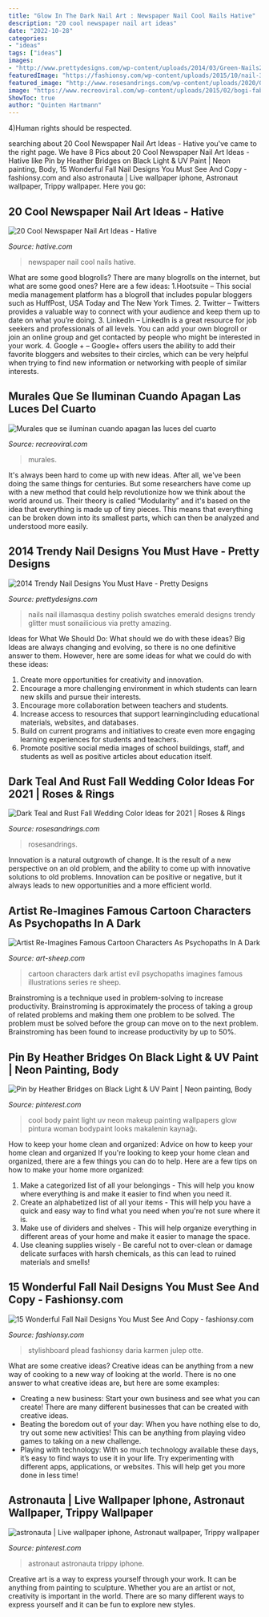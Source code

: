 ```yaml
---
title: "Glow In The Dark Nail Art : Newspaper Nail Cool Nails Hative"
description: "20 cool newspaper nail art ideas"
date: "2022-10-28"
categories:
- "ideas"
tags: ["ideas"]
images:
- "http://www.prettydesigns.com/wp-content/uploads/2014/03/Green-Nails2.jpg"
featuredImage: "https://fashionsy.com/wp-content/uploads/2015/10/nail-323.0-630x840.jpg"
featured_image: "http://www.rosesandrings.com/wp-content/uploads/2020/07/Dark-teal-and-burnt-orange-rust-fall-wedding-color-ideas-2021-4-600x1371.jpg"
image: "https://www.recreoviral.com/wp-content/uploads/2015/02/bogi-fabian-murales.jpg"
ShowToc: true
author: "Quinten Hartmann"
---
```



4)Human rights should be respected.

	

		
searching about 20 Cool Newspaper Nail Art Ideas - Hative you've came to the right page. We have 8 Pics about 20 Cool Newspaper Nail Art Ideas - Hative like Pin by Heather Bridges on Black Light &amp; UV Paint | Neon painting, Body, 15 Wonderful Fall Nail Designs You Must See And Copy - fashionsy.com and also astronauta | Live wallpaper iphone, Astronaut wallpaper, Trippy wallpaper. Here you go:
		
    
## 20 Cool Newspaper Nail Art Ideas - Hative

<img loading=lazy src="https://hative.com/wp-content/uploads/2014/10/newspaper-nail-art-ideas/17-newspaper-nails.jpg" onerror="this.onerror=null;this.src='https://tse3.mm.bing.net/th?id=OIP.dGnGiYYUYRqqV_9VL2YSxAHaHa&amp;pid=15.1';" alt="20 Cool Newspaper Nail Art Ideas - Hative">

_Source: hative.com_

>newspaper nail cool nails hative. 

	

What are some good blogrolls?
There are many blogrolls on the internet, but what are some good ones? Here are a few ideas: 1.Hootsuite – This social media management platform has a blogroll that includes popular bloggers such as HuffPost, USA Today and The New York Times. 
2. Twitter – Twitters provides a valuable way to connect with your audience and keep them up to date on what you’re doing. 
3. LinkedIn – LinkedIn is a great resource for job seekers and professionals of all levels. You can add your own blogroll or join an online group and get contacted by people who might be interested in your work. 
4. Google + – Google+ offers users the ability to add their favorite bloggers and websites to their circles, which can be very helpful when trying to find new information or networking with people of similar interests.

    
## Murales Que Se Iluminan Cuando Apagan Las Luces Del Cuarto

<img loading=lazy src="https://www.recreoviral.com/wp-content/uploads/2015/02/bogi-fabian-murales.jpg" onerror="this.onerror=null;this.src='https://tse2.mm.bing.net/th?id=OIP.o11g10fRjFTSspRV3eb-_gHaE8&amp;pid=15.1';" alt="Murales que se iluminan cuando apagan las luces del cuarto">

_Source: recreoviral.com_

>murales. 

	

It's always been hard to come up with new ideas. After all, we've been doing the same things for centuries. But some researchers have come up with a new method that could help revolutionize how we think about the world around us. Their theory is called “Modularity” and it's based on the idea that everything is made up of tiny pieces. This means that everything can be broken down into its smallest parts, which can then be analyzed and understood more easily.

    
## 2014 Trendy Nail Designs You Must Have - Pretty Designs

<img loading=lazy src="http://www.prettydesigns.com/wp-content/uploads/2014/03/Green-Nails2.jpg" onerror="this.onerror=null;this.src='https://tse4.mm.bing.net/th?id=OIP.CxjnXlPHRdrP-iuLYknFTAHaLE&amp;pid=15.1';" alt="2014 Trendy Nail Designs You Must Have - Pretty Designs">

_Source: prettydesigns.com_

>nails nail illamasqua destiny polish swatches emerald designs trendy glitter must sonailicious via pretty amazing. 

	

Ideas for What We Should Do: What should we do with these ideas?
Big Ideas are always changing and evolving, so there is no one definitive answer to them. However, here are some ideas for what we could do with these ideas: 
1. Create more opportunities for creativity and innovation. 
2. Encourage a more challenging environment in which students can learn new skills and pursue their interests. 
3. Encourage more collaboration between teachers and students. 
4. Increase access to resources that support learningincluding educational materials, websites, and databases. 
5. Build on current programs and initiatives to create even more engaging learning experiences for students and teachers. 
6. Promote positive social media images of school buildings, staff, and students as well as positive articles about education itself.

    
## Dark Teal And Rust Fall Wedding Color Ideas For 2021 | Roses &amp; Rings

<img loading=lazy src="http://www.rosesandrings.com/wp-content/uploads/2020/07/Dark-teal-and-burnt-orange-rust-fall-wedding-color-ideas-2021-4-600x1371.jpg" onerror="this.onerror=null;this.src='https://tse3.mm.bing.net/th?id=OIP.rgbmUZc8P9qFHj6W9RZeiAHaQ7&amp;pid=15.1';" alt="Dark Teal and Rust Fall Wedding Color Ideas for 2021 | Roses &amp; Rings">

_Source: rosesandrings.com_

>rosesandrings. 

	

Innovation is a natural outgrowth of change. It is the result of a new perspective on an old problem, and the ability to come up with innovative solutions to old problems. Innovation can be positive or negative, but it always leads to new opportunities and a more efficient world.

    
## Artist Re-Imagines Famous Cartoon Characters As Psychopaths In A Dark

<img loading=lazy src="https://art-sheep.com/wp-content/uploads/2015/07/popped-culture-evil-cartoon-characters-illustration-dan-_009-694x1024.jpg" onerror="this.onerror=null;this.src='https://tse4.mm.bing.net/th?id=OIP.rrNFbL56o3oTom1-Yf4MmgHaK7&amp;pid=15.1';" alt="Artist Re-Imagines Famous Cartoon Characters As Psychopaths In A Dark">

_Source: art-sheep.com_

>cartoon characters dark artist evil psychopaths imagines famous illustrations series re sheep. 

	

Brainstroming is a technique used in problem-solving to increase productivity. Brainstroming is approximately the process of taking a group of related problems and making them one problem to be solved. The problem must be solved before the group can move on to the next problem. Brainstroming has been found to increase productivity by up to 50%.

    
## Pin By Heather Bridges On Black Light &amp; UV Paint | Neon Painting, Body

<img loading=lazy src="https://i.pinimg.com/736x/e7/df/39/e7df39146ee3424289d5bfc6bbbbd229--black-light-makeup-body-paint.jpg" onerror="this.onerror=null;this.src='https://tse2.mm.bing.net/th?id=OIP.VjL2ey94iqlquWLl5Xmr_QHaMP&amp;pid=15.1';" alt="Pin by Heather Bridges on Black Light &amp; UV Paint | Neon painting, Body">

_Source: pinterest.com_

>cool body paint light uv neon makeup painting wallpapers glow pintura woman bodypaint looks makalenin kaynağı. 

	

How to keep your home clean and organized: Advice on how to keep your home clean and organized
If you're looking to keep your home clean and organized, there are a few things you can do to help. Here are a few tips on how to make your home more organized: 
1. Make a categorized list of all your belongings - This will help you know where everything is and make it easier to find when you need it. 
2. Create an alphabetized list of all your items - This will help you have a quick and easy way to find what you need when you're not sure where it is. 
3. Make use of dividers and shelves - This will help organize everything in different areas of your home and make it easier to manage the space. 
4. Use cleaning supplies wisely - Be careful not to over-clean or damage delicate surfaces with harsh chemicals, as this can lead to ruined materials and smells!

    
## 15 Wonderful Fall Nail Designs You Must See And Copy - Fashionsy.com

<img loading=lazy src="https://fashionsy.com/wp-content/uploads/2015/10/nail-323.0-630x840.jpg" onerror="this.onerror=null;this.src='https://tse2.mm.bing.net/th?id=OIP.hR-bstSEYY5o--UmfOs68AHaJ4&amp;pid=15.1';" alt="15 Wonderful Fall Nail Designs You Must See And Copy - fashionsy.com">

_Source: fashionsy.com_

>stylishboard plead fashionsy daria karmen julep otte. 

	

What are some creative ideas?
Creative ideas can be anything from a new way of cooking to a new way of looking at the world. There is no one answer to what creative ideas are, but here are some examples: 
- Creating a new business: Start your own business and see what you can create! There are many different businesses that can be created with creative ideas.
- Beating the boredom out of your day: When you have nothing else to do, try out some new activities! This can be anything from playing video games to taking on a new challenge.
- Playing with technology: With so much technology available these days, it’s easy to find ways to use it in your life. Try experimenting with different apps, applications, or websites. This will help get you more done in less time!

    
## Astronauta | Live Wallpaper Iphone, Astronaut Wallpaper, Trippy Wallpaper

<img loading=lazy src="https://i.pinimg.com/736x/01/e5/97/01e597747de6bab149c40c8cce72a15f.jpg" onerror="this.onerror=null;this.src='https://tse3.mm.bing.net/th?id=OIP.7EckWVB269z1J06Nqu58LgHaNK&amp;pid=15.1';" alt="astronauta | Live wallpaper iphone, Astronaut wallpaper, Trippy wallpaper">

_Source: pinterest.com_

>astronaut astronauta trippy iphone. 

	

Creative art is a way to express yourself through your work. It can be anything from painting to sculpture. Whether you are an artist or not, creativity is important in the world. There are so many different ways to express yourself and it can be fun to explore new styles.

